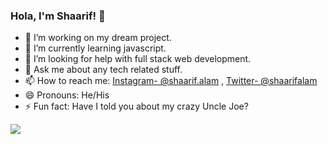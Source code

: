 ### Hola, I'm Shaarif! 👋

- 🔭 I’m working on my dream project.
- 🌱 I’m currently learning javascript. 
- 🤔 I’m looking for help with full stack web development.
- 💬 Ask me about any tech related stuff.
- 📫 How to reach me: [Instagram- @shaarif.alam](https://www.instagram.com/shaarif.alam/) , [Twitter- @shaarifalam](https://twitter.com/shaarifalam)
- 😄 Pronouns: He/His
- ⚡ Fun fact: Have I told you about my crazy Uncle Joe?

<img src="https://github-readme-stats.vercel.app/api?username=shaarifalam&&show_icons=true&title_color=ffffff&icon_color=bb2acf&text_color=daf7dc&bg_color=151515">
